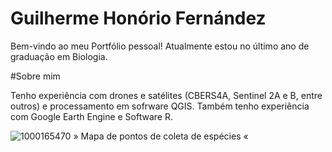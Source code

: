 # Guilherme Honório Fernández 

Bem-vindo ao meu Portfólio pessoal!
Atualmente estou no último ano de graduação em Biologia.

#Sobre mim

Tenho experiência com drones e satélites (CBERS4A, Sentinel 2A e B, entre outros) e processamento em sofrware QGIS. Também tenho experiência com Google Earth Engine e Software R.

![1000165470](https://github.com/user-attachments/assets/6cf5dc0f-4622-45e3-8bac-be93beb6e038)
» Mapa de pontos de coleta de espécies «

